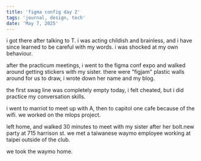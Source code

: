 ```yaml
---
title: 'figma config day 2'
tags: 'journal, design, tech'
date: 'May 7, 2025'
---
```


i got there after talking to T. i was acting childish and brainless, and i have since learned to be careful with my words. i was shocked at my own behaviour.

after the practicum meetings, i went to the figma conf expo and walked around getting stickers with my sister. there were "figjam" plastic walls around for us to draw, i wrote down her name and my blog.

the first swag line was completely empty today, i felt cheated, but i did practice my conversation skills.

i went to marriot to meet up with A, then to capitol one cafe because of the wifi. we worked on the mlops project.

left home, and walked 30 minutes to meet with my sister after her bolt.new party at 715 harrison st. we met a taiwanese waymo employee working at taipei outside of the club.

we took the waymo home.
